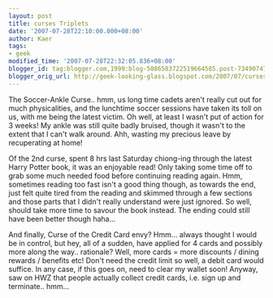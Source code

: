 ```yaml
---
layout: post
title: curses Triplets
date: '2007-07-28T22:10:00.000+08:00'
author: Kaer
tags:
- geek
modified_time: '2007-07-28T22:32:05.836+08:00'
blogger_id: tag:blogger.com,1999:blog-5086583722519664585.post-7349074702963181865
blogger_orig_url: http://geek-looking-glass.blogspot.com/2007/07/curses-triplets.html
---
```


The 
Soccer-Ankle Curse.. hmm, us long time cadets  aren't really cut out for much 
physicalities, and the lunchtime soccer sessions have taken its toll on us, 
with me being the latest victim. Oh well, at least I wasn't put of action for 
3 weeks! My ankle was still quite badly bruised, though it wasn't to the 
extent that I can't walk around. Ahh, wasting my precious leave by 
recuperating at home! 

Of the 2nd curse, spent 8 hrs last Saturday 
chiong-ing through the latest Harry Potter book, it was an enjoyable read! 
Only taking some time off to grab some much needed food before continuing 
reading again. Hmm, sometimes reading too fast isn't a good thing though, as 
towards the end, just felt quite tired from the reading and skimmed through a 
few sections and those parts that I didn't really understand were just 
ignored. So well, should take more time to savour the book instead. The ending 
could still have been better though haha... 

And finally, Curse of the Credit Card envy? 
Hmm... always thought I would be in 
control, but hey, all of a sudden, have applied for 4 cards and possibly more 
along the way.. rationale? Well, more cards = more discounts / dining rewards 
/ benefits etc! Don't need the credit limit so well, a debit card would 
suffice. In any case, if this goes on, need to clear my wallet soon! Anyway, 
saw on HWZ that people actually collect credit cards, i.e. sign up and 
terminate.. hmm... 